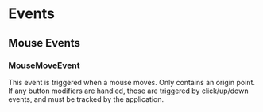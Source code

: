 # Events

## Mouse Events

### MouseMoveEvent

This event is triggered when a mouse moves.  Only contains an origin point.  If any button modifiers
are handled, those are triggered by click/up/down events, and must be tracked by the application.


